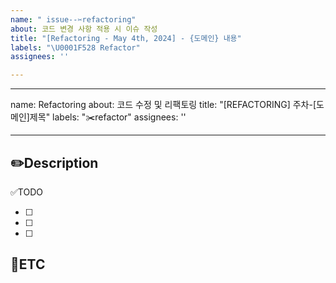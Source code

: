 ```yaml
---
name: " issue--✂️refactoring"
about: 코드 변경 사항 적용 시 이슈 작성
title: "[Refactoring - May 4th, 2024] - {도메인} 내용"
labels: "\U0001F528 Refactor"
assignees: ''

---
```


---
name: Refactoring
about: 코드 수정 및 리팩토링
title: "[REFACTORING] 주차-[도메인]제목"
labels: "✂️refactor"
assignees: ''

---

✏️Description
-
<!--코드 수정 및 리팩토링에 관련된 이슈 설명-->

✅TODO
- [ ] <!-- todo -->
- [ ] <!-- todo -->
- [ ] <!-- todo -->

🐾ETC
-
